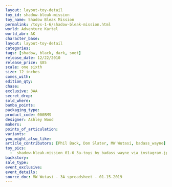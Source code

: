 ```yaml
---
layout: layout-toy-detail 
toy_id: shadow-bleak-mission
toy_name: Shadow Bleak Mission
permalink: /toys-1-6/shadow-bleak-mission.html
world: Adventure Kartel
world_abr: AK
character_base: 
layout: layout-toy-detail
categories: 
tags: [shadow, black, dark, soot]
release_date: 12/22/2010
release_price: $85 
scale: one sixth
size: 12 inches
comes_with: 
edition_qty: 
chase: 
exclusive: 3AA
secret_drop: 
sold_where: 
bamba_points: 
packaging_type: 
product_code: 000BMS
designer: Ashley Wood
makers: 
points_of_articulation: 
variants: 
you_might_also_like: 
article_contributors: [Phil Back, Don Slater, MW Wutasi, badass_wayne]
toy_pics: 
  -  shadow-bleak-mission_01-6_3a-toys_by_badass_wayne_via_instagram.jpg
backstory: 
sale_type: 
event_exclusive: 
event_details: 
source_doc: MW Wutasi - 3A spreadsheet - 01-15-2019
---
```

